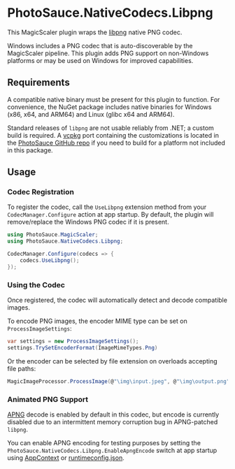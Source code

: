 PhotoSauce.NativeCodecs.Libpng
==============================

This MagicScaler plugin wraps the [libpng](http://www.libpng.org/pub/png/libpng.html) native PNG codec.

Windows includes a PNG codec that is auto-discoverable by the MagicScaler pipeline.  This plugin adds PNG support on non-Windows platforms or may be used on Windows for improved capabilities.

Requirements
------------

A compatible native binary must be present for this plugin to function.  For convenience, the NuGet package includes native binaries for Windows (x86, x64, and ARM64) and Linux (glibc x64 and ARM64).

Standard releases of `libpng` are not usable reliably from .NET; a custom build is required.  A [vcpkg](https://github.com/microsoft/vcpkg) port containing the customizations is located in the [PhotoSauce GitHub repo](https://github.com/saucecontrol/PhotoSauce/tree/master/build/vcpkg/ports/pspng) if you need to build for a platform not included in this package.

Usage
-----

### Codec Registration

To register the codec, call the `UseLibpng` extension method from your `CodecManager.Configure` action at app startup.  By default, the plugin will remove/replace the Windows PNG codec if it is present.

```C#
using PhotoSauce.MagicScaler;
using PhotoSauce.NativeCodecs.Libpng;

CodecManager.Configure(codecs => {
    codecs.UseLibpng();
});
```

### Using the Codec

Once registered, the codec will automatically detect and decode compatible images.

To encode PNG images, the encoder MIME type can be set on `ProcessImageSettings`:

```C#
var settings = new ProcessImageSettings();
settings.TrySetEncoderFormat(ImageMimeTypes.Png)
```

Or the encoder can be selected by file extension on overloads accepting file paths:

```C#
MagicImageProcessor.ProcessImage(@"\img\input.jpeg", @"\img\output.png", settings);
```

### Animated PNG Support

[APNG](https://en.wikipedia.org/wiki/APNG) decode is enabled by default in this codec, but encode is currently disabled due to an intermittent memory corruption bug in APNG-patched `libpng`.

You can enable APNG encoding for testing purposes by setting the `PhotoSauce.NativeCodecs.Libpng.EnableApngEncode` switch at app startup using [AppContext](https://learn.microsoft.com/en-us/dotnet/api/system.appcontext.setswitch) or [runtimeconfig.json](https://docs.microsoft.com/en-us/dotnet/core/runtime-config/).
